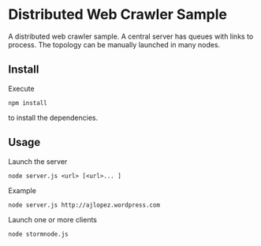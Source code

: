 # Distributed Web Crawler Sample

A distributed web crawler sample. A central server has queues with links to process. The topology can be
manually launched in many nodes.

## Install
Execute
```
npm install
```
to install the dependencies.

## Usage
Launch the server
```
node server.js <url> [<url>... ]
```
Example
```
node server.js http://ajlopez.wordpress.com
```
Launch one or more clients
```
node stormnode.js
```




